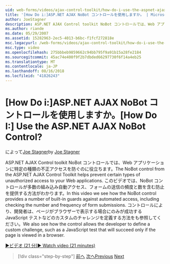 ```yaml
---
uid: web-forms/videos/ajax-control-toolkit/how-do-i-use-the-aspnet-ajax-nobot-control
title: '[How Do i:]ASP.NET AJAX NoBot コントロールを使用しますか。 | Microsoft Docs'
author: JoeStagner
description: ASP.NET AJAX Control toolkit NoBot コントロールでは、Web アプリケーションに特定の種類の不正アクセスを防ぐのに役立ちます。 このビデオではどのようにしています.
ms.author: riande
ms.date: 05/29/2007
ms.assetid: 15282963-2ec5-4013-b6bc-f1fcf272818e
msc.legacyurl: /web-forms/videos/ajax-control-toolkit/how-do-i-use-the-aspnet-ajax-nobot-control
msc.type: video
ms.openlocfilehash: 275bbbeb9859662c94bb795f9a91b15a28fe2184
ms.sourcegitcommit: 45ac74e400f9f2b7dbded66297730f6f14a4eb25
ms.translationtype: MT
ms.contentlocale: ja-JP
ms.lasthandoff: 08/16/2018
ms.locfileid: "41826243"
---
```

<a name="how-do-i-use-the-aspnet-ajax-nobot-control"></a><span data-ttu-id="b3153-105">[How Do i:]ASP.NET AJAX NoBot コントロールを使用しますか。</span><span class="sxs-lookup"><span data-stu-id="b3153-105">[How Do I:] Use the ASP.NET AJAX NoBot Control?</span></span>
====================
<span data-ttu-id="b3153-106">によって[Joe Stagner](https://github.com/JoeStagner)</span><span class="sxs-lookup"><span data-stu-id="b3153-106">by [Joe Stagner](https://github.com/JoeStagner)</span></span>

<span data-ttu-id="b3153-107">ASP.NET AJAX Control toolkit NoBot コントロールでは、Web アプリケーションに特定の種類の不正アクセスを防ぐのに役立ちます。</span><span class="sxs-lookup"><span data-stu-id="b3153-107">The NoBot control from the ASP.NET AJAX Control Toolkit helps prevent certain types of unauthorized access to your Web applications.</span></span> <span data-ttu-id="b3153-108">このビデオでは、NoBot コントロールが多数の組み込み自動アクセス、フォームの送信の頻度と数を含む防止を提供する方法がわかります。</span><span class="sxs-lookup"><span data-stu-id="b3153-108">In this video we see how the NoBot control provides a number of built-in guards against automated access, including checking the number and frequency of form submissions.</span></span> <span data-ttu-id="b3153-109">コントロールにより、開発者は、ページがブラウザーで表示する場合にのみが成功する JavaScript テストなどのカスタムのチャレンジを定義する方法をも参照してください。</span><span class="sxs-lookup"><span data-stu-id="b3153-109">We also see how the control allows the developer to define a custom challenge, such as a JavaScript test that will succeed only if the page is viewed in a browser.</span></span>

[<span data-ttu-id="b3153-110">&#9654;ビデオ (21 分)</span><span class="sxs-lookup"><span data-stu-id="b3153-110">&#9654; Watch video (21 minutes)</span></span>](https://channel9.msdn.com/Blogs/ASP-NET-Site-Videos/how-do-i-use-the-aspnet-ajax-nobot-control)

> [!div class="step-by-step"]
> <span data-ttu-id="b3153-111">[前へ](how-do-i-use-the-aspnet-ajax-mutuallyexclusive-checkbox-extender.md)
> [次へ](how-do-i-use-the-aspnet-ajax-listsearch-extender.md)</span><span class="sxs-lookup"><span data-stu-id="b3153-111">[Previous](how-do-i-use-the-aspnet-ajax-mutuallyexclusive-checkbox-extender.md)
[Next](how-do-i-use-the-aspnet-ajax-listsearch-extender.md)</span></span>
